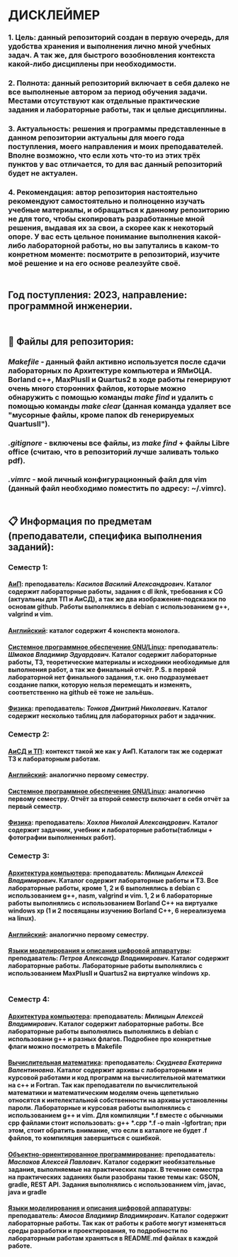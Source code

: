 # ДИСКЛЕЙМЕР<br>
### 1. Цель: данный репозиторий создан в первую очередь, для удобства хранения и выполнения лично мной учебных задач. А так же, для быстрого возобновления контекста какой-либо дисциплены при необходимости.<br>
### 2. Полнота: данный репозиторий включает в себя далеко не все выполненые автором за период обучения задачи. Местами отсутствуют как отдельные практические задания и лабораторные работы, так и целые дисциплины.<br>
### 3. Актуальность: решения и программы представленные в данном репозитории актуальны для моего года поступления, моего направления и моих преподавателей. Вполне возможно, что если хоть что-то из этих трёх пунктов у вас отличается, то для вас данный репозиторий будет не актуален.<br>
### 4. Рекомендация: автор репозитория настоятельно рекомендуют самостоятельно и полноценно изучать учебные материалы, и обращаться к данному репозиторию не для того, чтобы скопировать разработанные мной решения, выдавая их за свои, а скорее как к некоторый опоре. У вас есть цельное понимание выполнения какой-либо лабораторной работы, но вы запутались в каком-то конретном моменте: посмотрите в репозиторий, изучите моё решение и на его основе реалезуйте своё.<br><br>

## Год поступления: 2023, направление: программной инженерии.<br><br>

## 📁 Файлы для репозитория:<br>
### *Makefile* - данный файл активно используется после сдачи лабораторных по Архитектуре компьютера и ЯМиОЦА. Borland c++, MaxPlusII и Quartus2 в ходе работы генерируют очень много сторонних файлов, которые можно обнаружить с помощью команды *make find* и удалить с помощью команды *make clear* (данная команда удаляет все "мусорные файлы, кроме папок db генерируемых QuartusII").<br>
### *.gitignore* - включены все файлы, из *make find* + файлы Libre office (считаю, что в репозиторий лучше заливать только pdf).<br>
### *.vimrc* - мой личный конфигурационный файл для vim (данный файл необходимо поместить по адресу: ~/.vimrc).<br><br>

## 📋 Информация по предметам (преподаватели, специфика выполнения заданий):<br>
### **Семестр 1:**<br>
#### <ins>АиП</ins>: преподаватель: *Касилов Василий Александрович*. Каталог содержит лабораторные работы, задания с dl iknk, требования к CG (актуальны для ТП и АиСД), а так же два изображения-подсказки по основам github. Работы выполнялись в debian с использованием g++, valgrind и vim.<br>
#### <ins>Английский</ins>: каталог содержит 4 конспекта монолога.<br>
#### <ins>Системное программное обеспечение GNU/Linux</ins>: преподаватель: *Шмаков Владимир Эдуардович*. Каталог содержит лабораторные работы, ТЗ, теоретические материалы и исходники необходимые для выполнения работ, а так же финальный отчёт. P.S. в первой лабораторной нет финального задания, т.к. оно подразумевает создание папки, которую нельзя перемещать и изменять, соответственно на github её тоже не зальёшь.<br>
#### <ins>Физика</ins>: преподаватель: *Тонков Дмитрий Николаевич*. Каталог содержит несколько таблиц для лабораторных работ и задачник.<br>
### **Семестр 2:**<br>
#### <ins>АиСД и ТП</ins>: контекст такой же как у АиП. Каталоги так же содержат ТЗ к лабораторным работам.<br>
#### <ins>Английский</ins>: аналогично первому семестру.<br>
#### <ins>Системное программное обеспечение GNU/Linux</ins>: аналогично первому семестру. Отчёт за второй семестр включает в себя отчёт за первый семестр.<br>
#### <ins>Физика</ins>: преподаватель: *Хохлов Николай Александрович*. Каталог содержит задачник, учебник и лабораторные работы(таблицы + фотографии выполненных работ).<br>
### **Семестр 3:**<br>
#### <ins>Архитектура компьютера</ins>: преподаватель: *Милицын Алексей Владимирович*. Каталог содержит лабораторные работы и ТЗ. Все лабораторные работы, кроме 1, 2 и 6 выполнялись в debian с использованием g++, nasm, valgrind и vim. 1, 2 и 6 лабораторные работы выполнялись с использованием Borland C++ на виртуалке windows xp (1 и 2 посвящаны изучению Borland C++, 6 нереализуема на linux).<br>
#### <ins>Английский</ins>: аналогично первому семестру.<br>
#### <ins>Языки моделирования и описания цифровой аппаратуры</ins>: преподаватель: *Петров Александр Владимирович*. Каталог содержит лабораторные работы. Лабораторные работы выполнялись с использованием MaxPlusII и Quartus2 на виртуалке windows xp.<br><br>
### **Семестр 4:**<br>
#### <ins>Архитектура компьютера</ins>: преподаватель: *Милицын Алексей Владимирович*. Каталог содержит лабораторные работы. Все лабораторные работы выполнялись выполнялись в debian с использовани g++ и разных флагов. Подробнее про конкретные флаги можно посмотреть в Makefile<br>
#### <ins>Вычислительная математика</ins>: преподаватель: *Скуднева Екатерина Валентиновна*. Каталог содержит архивы c лабораторными и курсовой работами и код программ на вычислительной математики на c++ и Fortran. Так как преподаватели по вычислительной математики и математическим моделям очень щепетильно относятся к интелектальной собственности на архивы установленны пароли. Лабораторные и курсовая работы выполнялись с использованием g++ и vim. Для компиляции \*.f вместе с обычными cpp файлами стоит использовать: g++ \*.cpp \*.f -o main -lgfortran; при этом, стоит обратить внимание, что если в каталоге не будет .f файлов, то компиляция завершиться с ошибкой.<br>
#### <ins>Объектно-ориентированное программирование</ins>: преподаватель: *Маслаков Алексей Павлович*. Каталог содержит необязательные задания, выполняемые на практических парах. В течение семестра на практических заданиях были разобраны такие темы как: GSON, gradle, REST API. Задания выполнялись с использованием vim, javac, java и gradle<br>
#### <ins>Языки моделирования и описания цифровой аппаратуры</ins>: преподаватель: *Амосов Владимир Владимирович*. Каталог содержит лабораторные работы. Так как от работы к работе могут изменяться среды разработки и проектирования, то подробности по лабораторным работам храняться в README.md файлах в каждой работе.<br><br>

